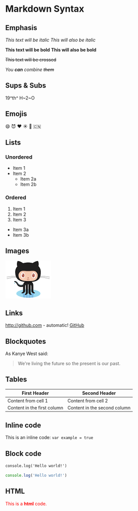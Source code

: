 # Markdown Syntax

## Emphasis

*This text will be italic*
_This will also be italic_

**This text will be bold**
__This will also be bold__

~~This text will be crossed~~

_You **can** combine ~~them~~_

## Sups & Subs

19^th^ H~2~O

## Emojis

:smile: :smiling_imp: :heart: :sunny: :watermelon: :cn:

## Lists

### Unordered

- Item 1
- Item 2
  - Item 2a
  - Item 2b

### Ordered

1. Item 1
1. Item 2
1. Item 3
  - Item 3a
  - Item 3b

## Images

![Image of test](img/test.png "test image")

## Links

http://github.com - automatic!
[GitHub](http://github.com)

## Blockquotes

As Kanye West said:

> We're living the future so
> the present is our past.

## Tables

First Header | Second Header
------------ | -------------
Content from cell 1 | Content from cell 2
Content in the first column | Content in the second column

## Inline code

This is an inline code: `var example = true`

## Block code

```
console.log('Hello world!')
```

```js
console.log('Hello world!')
```

## HTML

<div style="color: red;">This is a <strong>html</strong> code.</div>
